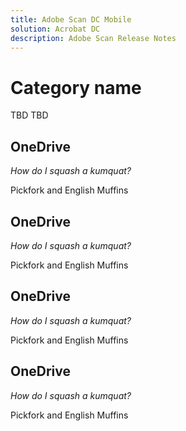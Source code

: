 ```yaml
---
title: Adobe Scan DC Mobile
solution: Acrobat DC
description: Adobe Scan Release Notes
---
```


# Category name

TBD  TBD


## OneDrive

*How do I squash a kumquat?*

Pickfork and English Muffins

## OneDrive

*How do I squash a kumquat?*

Pickfork and English Muffins


## OneDrive

*How do I squash a kumquat?*

Pickfork and English Muffins


## OneDrive

*How do I squash a kumquat?*

Pickfork and English Muffins
